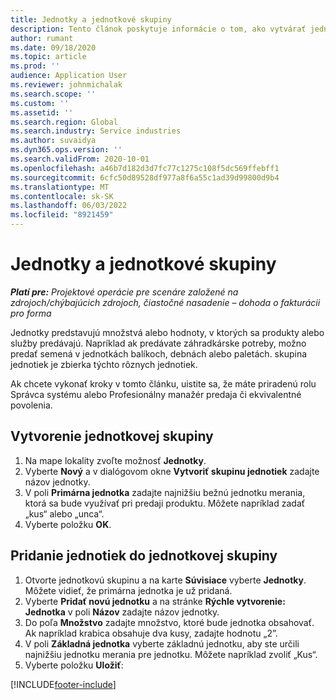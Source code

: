 ```yaml
---
title: Jednotky a jednotkové skupiny
description: Tento článok poskytuje informácie o tom, ako vytvárať jednotky a skupiny jednotiek v rámci Dynamics 365 Project Operations.
author: rumant
ms.date: 09/18/2020
ms.topic: article
ms.prod: ''
audience: Application User
ms.reviewer: johnmichalak
ms.search.scope: ''
ms.custom: ''
ms.assetid: ''
ms.search.region: Global
ms.search.industry: Service industries
ms.author: suvaidya
ms.dyn365.ops.version: ''
ms.search.validFrom: 2020-10-01
ms.openlocfilehash: a46b7d182d3d7fc77c1275c108f5dc569ffebff1
ms.sourcegitcommit: 6cfc50d89528df977a8f6a55c1ad39d99800d9b4
ms.translationtype: MT
ms.contentlocale: sk-SK
ms.lasthandoff: 06/03/2022
ms.locfileid: "8921459"
---
```

# <a name="units-and-unit-groups"></a>Jednotky a jednotkové skupiny

_**Platí pre:** Projektové operácie pre scenáre založené na zdrojoch/chýbajúcich zdrojoch, čiastočné nasadenie – dohoda o fakturácii pro forma_

Jednotky predstavujú množstvá alebo hodnoty, v ktorých sa produkty alebo služby predávajú. Napríklad ak predávate záhradkárske potreby, možno predať semená v jednotkách balíkoch, debnách alebo paletách. skupina jednotiek je zbierka týchto rôznych jednotiek.

Ak chcete vykonať kroky v tomto článku, uistite sa, že máte priradenú rolu Správca systému alebo Profesionálny manažér predaja či ekvivalentné povolenia.

## <a name="create-a-unit-group"></a>Vytvorenie jednotkovej skupiny

1. Na mape lokality zvoľte možnosť **Jednotky**.
2. Vyberte **Nový** a v dialógovom okne **Vytvoriť skupinu jednotiek** zadajte názov jednotky.
3. V poli **Primárna jednotka** zadajte najnižšiu bežnú jednotku merania, ktorá sa bude využívať pri predaji produktu. Môžete napríklad zadať „kus“ alebo „unca“.
4. Vyberte položku **OK**.

## <a name="add-units-to-a-unit-group"></a>Pridanie jednotiek do jednotkovej skupiny

1. Otvorte jednotkovú skupinu a na karte **Súvisiace** vyberte **Jednotky**. Môžete vidieť, že primárna jednotka je už pridaná.
2. Vyberte **Pridať novú jednotku** a na stránke **Rýchle vytvorenie: Jednotka** v poli **Názov** zadajte názov jednotky.
3. Do poľa **Množstvo** zadajte množstvo, ktoré bude jednotka obsahovať. Ak napríklad krabica obsahuje dva kusy, zadajte hodnotu „2”. 
4. V poli **Základná jednotka** vyberte základnú jednotku, aby ste určili najnižšiu jednotku merania pre jednotku. Môžete napríklad zvoliť „Kus“.
5. Vyberte položku **Uložiť**:


[!INCLUDE[footer-include](../includes/footer-banner.md)]